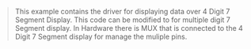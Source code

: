 > This example contains the driver for displaying data over 4 Digit 7 Segment Display.
> This code can be modified to for multiple digit 7 Segment display.
> In Hardware there is MUX that is connected to the 4 Digit 7 Segment display for manage the muliple pins.